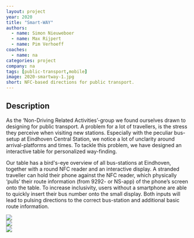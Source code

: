 ```yaml
---
layout: project
year: 2020
title: "Smart-WAY"
authors:
  - name: Simon Nieuweboer
  - name: Max Rijpert
  - name: Pim Verhoeff
coaches:
  - name: na
categories: project
company: na
tags: [public-transport,mobile]
image: 2020-smartway-1.jpg
short: NFC-based directions for public transport.
---
```


## Description
As the ‘Non-Driving Related Activities’-group we found ourselves drawn to designing for public transport. A problem for a lot of travellers, is the stress they perceive when visiting new stations. Especially with the peculiar bus-setup at Eindhoven Central Station, we notice a lot of unclarity around arrival-platforms and times. To tackle this problem, we have designed an interactive table for personalized way-finding.

Our table has a bird's-eye overview of all bus-stations at Eindhoven, together with a round NFC reader and an interactive display. A stranded traveller can hold their phone against the NFC reader, which physically ‘pulls’ their route information (from 9292- or NS-app) of the phone’s screen onto the table. To increase inclusivity, users without a smartphone are able to quickly insert their bus number onto the small display. Both inputs will lead to pulsing directions to the correct bus-station and additional basic route information.

<div class="project-image">
  <img src="/assets/img/2020-smartway-2.jpg">
</div>
<div class="project-image">
  <img src="/assets/img/2020-smartway-3.jpg">
</div>
<div class="project-image">
  <img src="/assets/img/2020-smartway-4.jpg">
</div>